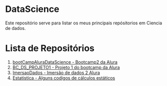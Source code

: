 # DataScience

Este repositório serve para listar os meus principais repósitorios em Ciencia de dados.

# Lista de Repositórios

1. [bootCampAluraDataScience - Bootcamp2 da Alura](https://github.com/HenriqueCCdA/bootCampAluraDataScience)  
2. [BC_DS_PROJETO1 - Projeto 1 do bootcamp da Alura](https://github.com/HenriqueCCdA/BC_DS_Projeto1)
4. [ImersaoDados - Imersão de dados 2 Alura](https://github.com/HenriqueCCdA/ImersaoDados)
5. [Estatistica - Alguns codigos de cálculos estáticos](https://github.com/HenriqueCCdA/Estatistica)
